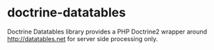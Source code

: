 doctrine-datatables
===================

Doctrine Datatables library provides a PHP Doctrine2 wrapper around http://datatables.net for server side processing only.
